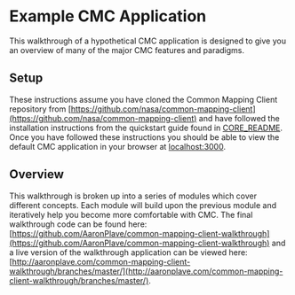 # Example CMC Application

This walkthrough of a hypothetical CMC application is designed to give you an overview of many of the major CMC features and paradigms.

## Setup

These instructions assume you have cloned the Common Mapping Client repository from [https://github.com/nasa/common-mapping-client](https://github.com/nasa/common-mapping-client) and have followed the installation instructions from the quickstart guide found in [CORE\_README](../core-docs/CORE_README.md#install). Once you have followed these instructions you should be able to view the default CMC application in your browser at [localhost:3000](http://localhost:3000).

## Overview

This walkthrough is broken up into a series of modules which cover different concepts. Each module will build upon the previous module and iteratively help you become more comfortable with CMC. The final walkthrough code can be found  here: [https://github.com/AaronPlave/common-mapping-client-walkthrough](https://github.com/AaronPlave/common-mapping-client-walkthrough) and a live version of the walkthrough application can be viewed here: [http://aaronplave.com/common-mapping-client-walkthrough/branches/master/](http://aaronplave.com/common-mapping-client-walkthrough/branches/master/).